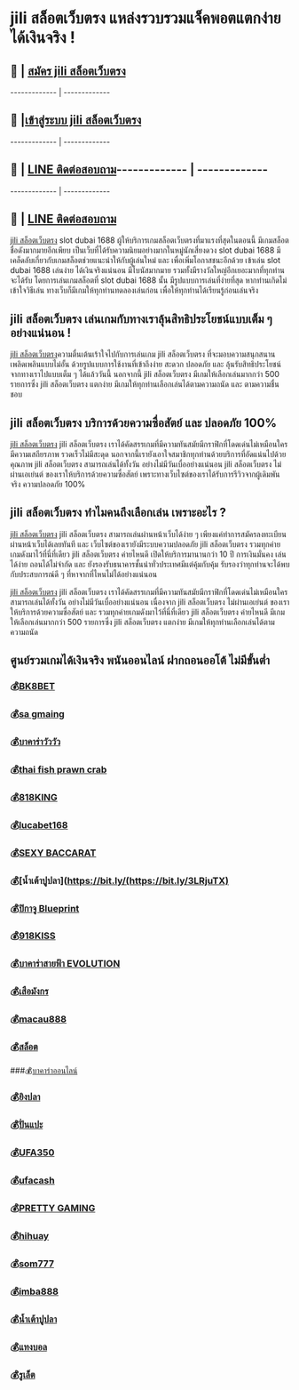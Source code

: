 # jili สล็อตเว็บตรง แหล่งรวบรวมแจ็คพอตแตกง่าย ได้เงินจริง !
## :money_with_wings: | [สมัคร jili สล็อตเว็บตรง ](https://bit.ly/3LRjuTX)
------------- | -------------
## :sparkling_heart: |[เข้าสู่ระบบ jili สล็อตเว็บตรง ](https://bit.ly/3LRjuTX)
------------- | -------------
## :calling: | [LINE ติดต่อสอบถาม](https://bit.ly/3fv4cbx)------------- | -------------

------------- | -------------
## :calling: | [LINE ติดต่อสอบถาม](https://bit.ly/3fv4cbx)
[jili สล็อตเว็บตรง](https://bit.ly/3LRjuTX)​ slot dubai 1688 ผู้ให้บริการเกมสล็อตเว็บตรงที่มาแรงที่สุดในตอนนี้ มีเกมสล็อตชื่อดังมากมายอีกเพียบ เป็นเว็บที่ได้รับความนิยมอย่างมากในหมู่นักเสี่ยงดวง slot dubai 1688 มีเคล็ดลับเกี่ยวกับเกมสล็อตช่วยแนะนำให้กับผู้เล่นใหม่ และ เพื่อเพิ่มโอกาสชนะอีกด้วย เข้าเล่น slot dubai 1688 เล่นง่าย ได้เงินจริงแน่นอน มีโบนัสมากมาย รวมทั้งมีรางวัลใหญ่อีกเยอะมากที่ทุกท่านจะได้รับ โดยการเล่นเกมสล็อตที่ slot dubai 1688 นั้น มีรูปแบบการเล่นที่ง่ายที่สุด หากท่านเกิดไม่เข้าใจวิธีเล่น ทางเว็บก็มีเกมให้ทุกท่านทดลองเล่นก่อน เพื่อให้ทุกท่านได้เรียนรู้ก่อนเล่นจริง

## jili สล็อตเว็บตรง เล่นเกมกับทางเราลุ้นสิทธิประโยชน์แบบเต็ม ๆ อย่างแน่นอน !
[jili สล็อตเว็บตรง](https://bit.ly/3LRjuTX)​​ ความตื่นเต้นเร้าใจไปกับการเล่นเกม jili สล็อตเว็บตรง ที่จะมอบความสนุกสนานเพลิดเพลินแบบไม่อั้น ด้วยรูปแบบการใช้งานที่เข้าถึงง่าย สะดวก ปลอดภัย และ ลุ้นรับสิทธิประโยชน์จากทางเราไปแบบเต็ม ๆ ได้แล้ววันนี้ นอกจากนี้ jili สล็อตเว็บตรง มีเกมให้เลือกเล่นมากกว่า 500 รายการซึ่ง jili สล็อตเว็บตรง แตกง่าย มีเกมให้ทุกท่านเลือกเล่นได้ตามความถนัด และ ตามความชื่นชอบ

## jili สล็อตเว็บตรง บริการด้วยความซื่อสัตย์ และ ปลอดภัย 100%
[jili สล็อตเว็บตรง](https://bit.ly/3LRjuTX)​ jili สล็อตเว็บตรง เราได้คัดสรรเกมที่มีความทันสมัยมีกราฟิกที่โดดเด่นไม่เหมือนใครมีความเสถียรภาพ รวดเร็วไม่มีสะดุด นอกจากนี้เรายังเอาใจสมาชิกทุกท่านด้วยบริการที่อัดแน่นไปด้วยคุณภาพ jili สล็อตเว็บตรง สามารถเล่นได้ทั้งวัน อย่างไม่มีวันเบื่ออย่างแน่นอน jili สล็อตเว็บตรง ไม่ผ่านเอเย่นต์ ของเราให้บริการด้วยความซื่อสัตย์ เพราะทางเว็บไซต์ของเราได้รับการรีวิวจากผู้เดิมพันจริง ความปลอดภัย 100%

## jili สล็อตเว็บตรง ทำไมคนถึงเลือกเล่น เพราะอะไร ?
[jili สล็อตเว็บตรง](https://bit.ly/3LRjuTX)​​ jili สล็อตเว็บตรง สามารถเล่นผ่านหน้าเว็บได้ง่าย ๆ เพียงแค่ทำการสมัครลงทะเบียนผ่านหน้าเว็บได้เลยทันที และ เว็บไซต์ของเรายังมีระบบความปลอดภัย jili สล็อตเว็บตรง รวมทุกค่ายเกมดังมาไว้ที่นี่ที่เดียว jili สล็อตเว็บตรง ค่ายไหนดี เปิดให้บริการมานานกว่า 10 ปี การเงินมั่นคง เล่นได้ง่าย ถอนได้ไม่จำกัด และ ยังรองรับธนาคารชั้นนำทั่วประเทศมีแต่คุ้มกับคุ้ม รับรองว่าทุกท่านจะได้พบกับประสบการณ์ดี ๆ ที่หาจากที่ไหนไม่ได้อย่างแน่นอน

[jili สล็อตเว็บตรง](https://bit.ly/3LRjuTX)​ ​jili สล็อตเว็บตรง เราได้คัดสรรเกมที่มีความทันสมัยมีกราฟิกที่โดดเด่นไม่เหมือนใครสามารถเล่นได้ทั้งวัน อย่างไม่มีวันเบื่ออย่างแน่นอน เนื่องจาก jili สล็อตเว็บตรง ไม่ผ่านเอเย่นต์ ของเราให้บริการด้วยความซื่อสัตย์ และ รวมทุกค่ายเกมดังมาไว้ที่นี่ที่เดียว jili สล็อตเว็บตรง ค่ายไหนดี มีเกมให้เลือกเล่นมากกว่า 500 รายการซึ่ง jili สล็อตเว็บตรง แตกง่าย มีเกมให้ทุกท่านเลือกเล่นได้ตามความถนัด

## ศูนย์รวมเกมได้เงินจริง พนันออนไลน์ ฝากถอนออโต้ ไม่มีขั้นต่ำ
### :moneybag:[BK8BET](https://bit.ly/3LRjuTX)​ ​
### :moneybag:[sa gmaing](https://bit.ly/3LRjuTX)​ ​
### :moneybag:[บาคาร่าวัววัว](https://bit.ly/3LRjuTX)​ 
### :moneybag:[thai fish prawn crab](https://bit.ly/3LRjuTX)​ 
### :moneybag:[818KING](https://bit.ly/3LRjuTX)​ ​
### :moneybag:[lucabet168](https://bit.ly/3LRjuTX)​ 
### :moneybag:[SEXY BACCARAT](https://bit.ly/3LRjuTX)​ 
### :moneybag:[น้ำเต้าปูปลา](https://bit.ly/(https://bit.ly/3LRjuTX)​ ​
### :moneybag:[ปิกาจู Blueprint](https://bit.ly/3LRjuTX)​ 
### :moneybag:[918KISS](https://bit.ly/3LRjuTX)​
### :moneybag:[บาคาร่าสายฟ้า EVOLUTION](https://bit.ly/3LRjuTX)​ 
### :moneybag:[เสือมังกร](https://bit.ly/3LRjuTX)​ 
### :moneybag:[macau888](https://bit.ly/3LRjuTX)​ 
### :moneybag:[สล็อต](https://bit.ly/3LRjuTX)​ 
 ###:moneybag:[บาคาร่าออนไลน์](https://bit.ly/3LRjuTX)​ 
### :moneybag:[ยิงปลา](https://bit.ly/3LRjuTX)​ 
### :moneybag:[ปั่นแปะ](https://bit.ly/3LRjuTX)​ 
### :moneybag:[UFA350](https://bit.ly/3LRjuTX)​ 
### :moneybag:[ufacash](https://bit.ly/3LRjuTX)​ 
### :moneybag:[PRETTY GAMING](https://bit.ly/3LRjuTX)​ 
### :moneybag:[hihuay](https://bit.ly/3LRjuTX)​ 
### :moneybag:[som777](https://bit.ly/3LRjuTX)​ 
### :moneybag:[imba888](https://bit.ly/3Lnpwvy)
### :moneybag:[น้ำเต้าปูปลา](https://bit.ly/3LRjuTX)​ 
### :moneybag:[แทงบอล](https://bit.ly/3LRjuTX)​ 
### :moneybag:[รูเล็ต](https://bit.ly/3LRjuTX)​ 


